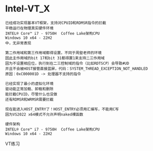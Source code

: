 # Intel-VT_X

    已经成功实现基本VT框架，支持对CPUID和RDMSR指令的拦截
    平稳运行在物理真实硬件环境
    INTEL® Core™ i7 - 9750H  Coffee Lake架构CPU
    Windows 10 x64 - 22H2
    中，无异常表现

    第二作用域和第三作用域都得设置，不同于周壑老师的环境
    因此主作用域的bit 17和bit 31都得置1来支持二三作用域
    因为不设置相应位，执行到在二三控制域的指令（比如RDTSCP）会导致#UD
    并且不会被HOST接管直接蓝屏，代码：SYSTEM_THREAD_EXCEPTION_NOT_HANDLED
    原因：0xC000001D -> 处理器不支持的指令

    已经实现了最小的虚拟化环境
    驱动能正常加载、卸载和删除
    能拦截CPUID，尽管什么也没做
    还有RDMSR和WRMSR需要拦截

    现在能进入HOST_ENTRY了！HOST_ENTRY必须用汇编写，不能用C写
    因为VS2022 x64模式不允许声明naked裸函数

    硬件架构 
    INTEL® Core™ i7 - 9750H  Coffee Lake架构CPU
    Windows 10 x64 - 22H2
    
  VT练习
